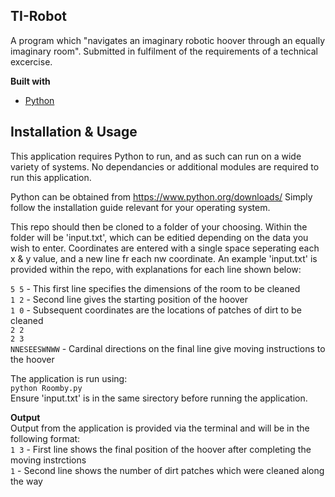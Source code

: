 ## TI-Robot
A program which "navigates an imaginary robotic hoover through an equally imaginary room". Submitted in fulfilment of the requirements of a technical excercise.

<b>Built with</b>
- [Python](https://www.python.org/)

## Installation & Usage
This application requires Python to run, and as such can run on a wide variety of systems. No dependancies or additional modules are required to run this application.

Python can be obtained from https://www.python.org/downloads/ Simply follow the installation guide relevant for your operating system.

This repo should then be cloned to a folder of your choosing. Within the folder will be 'input.txt', which can be editied depending on the data you wish to enter. Coordinates are entered with a single space seperating each x & y value, and a new line fr each nw coordinate. An example 'input.txt' is provided within the repo, with explanations for each line shown below:

`5 5` - This first line specifies the dimensions of the room to be cleaned  
`1 2` - Second line gives the starting position of the hoover  
`1 0` - Subsequent coordinates are the locations of patches of dirt to be cleaned  
`2 2`  
`2 3`  
`NNESEESWNWW` - Cardinal directions on the final line give moving instructions to the hoover  


The application is run using:  
`python Roomby.py`  
Ensure 'input.txt' is in the same sirectory before running the application.


<b>Output</b>  
Output from the application is provided via the terminal and will be in the following format:  
`1 3` - First line shows the final position of the hoover after completing the moving instrctions  
`1` - Second line shows the number of dirt patches which were cleaned along the way
